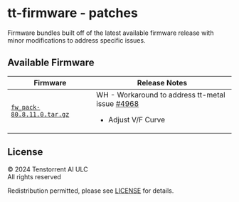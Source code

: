 # tt-firmware - patches
Firmware bundles built off of the latest available firmware release with minor modifications to address specific issues.

## Available Firmware

| Firmware | Release Notes |
| --- | --- | 
| [`fw_pack-80.8.11.0.tar.gz`](fw_pack-80.8.11.0.tar.gz) | WH - Workaround to address tt-metal issue [#4968](https://github.com/tenstorrent-metal/tt-metal/issues/4968) <ul><li>Adjust V/F Curve</li></ul>

## License
© 2024 Tenstorrent AI ULC<br/>
All rights reserved

Redistribution permitted, please see [LICENSE](LICENSE) for details.
